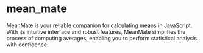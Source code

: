 # mean_mate


MeanMate is your reliable companion for calculating means in JavaScript. With its intuitive interface and robust features, MeanMate simplifies the process of computing averages, enabling you to perform statistical analysis with confidence.
